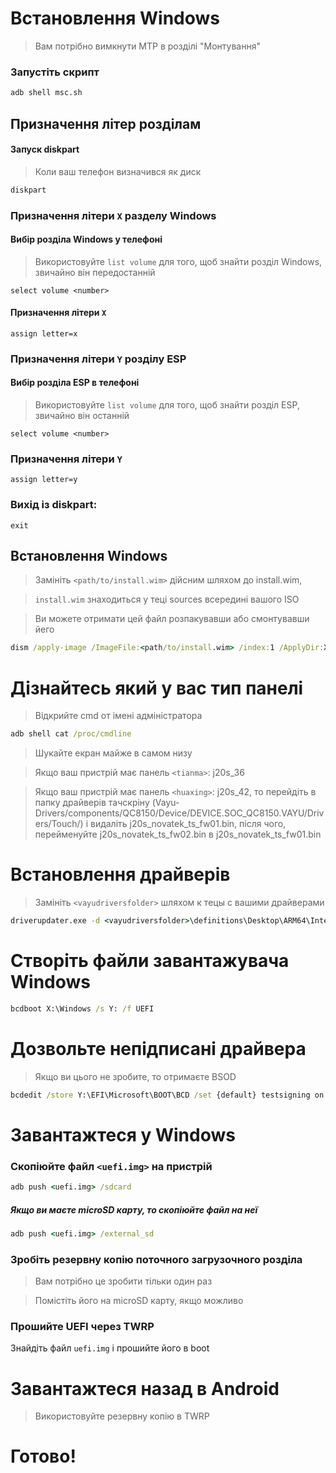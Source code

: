 # Встановлення Windows
> Вам потрібно вимкнути MTP в розділі "Монтування"

### Запустіть скрипт

```cmd
adb shell msc.sh
```


## Призначення літер розділам


#### Запуск diskpart

> Коли ваш телефон визначився як диск

```cmd
diskpart
```

### Призначення літери `X` разделу Windows

#### Вибір розділа Windows у телефоні
> Використовуйте `list volume` для того, щоб знайти розділ Windows, звичайно він передостанній

```diskpart
select volume <number>
```

#### Призначення літери `X`
```diskpart
assign letter=x
```

### Призначення літери `Y` розділу ESP

#### Вибір розділа ESP в телефоні
> Використовуйте `list volume` для того, щоб знайти розділ ESP, звичайно він останній

```diskpart
select volume <number>
```

### Призначення літери `Y`

```diskpart
assign letter=y
```

### Вихід із diskpart:
```diskpart
exit
```


## Встановлення Windows

> Замініть `<path/to/install.wim>` дійсним шляхом до install.wim,

> `install.wim` знаходиться у теці sources всередині вашого ISO

> Ви можете отримати цей файл розпакувавши або смонтувавши йего

```cmd
dism /apply-image /ImageFile:<path/to/install.wim> /index:1 /ApplyDir:X:\
```

# Дізнайтесь який у вас тип панелі

> Відкрийте cmd от імені адміністратора

```cmd
adb shell cat /proc/cmdline
```
> Шукайте екран майже в самом низу

> Якщо ваш пристрій має панель `<tianma>`: j20s_36

> Якщо ваш пристрій має панель `<huaxing>`: j20s_42, то перейдіть в папку драйверів тачскріну (Vayu-Drivers/components/QC8150/Device/DEVICE.SOC_QC8150.VAYU/Drivers/Touch/) і видаліть j20s_novatek_ts_fw01.bin, після чого, перейменуйте j20s_novatek_ts_fw02.bin в j20s_novatek_ts_fw01.bin

# Встановлення драйверів

> Замініть `<vayudriversfolder>` шляхом к тецы с вашими драйверами

```cmd
driverupdater.exe -d <vayudriversfolder>\definitions\Desktop\ARM64\Internal\vayu.txt -r <vayudriversfolder> -p X:
```

# Створіть файли завантажувача Windows

```cmd
bcdboot X:\Windows /s Y: /f UEFI
```

# Дозвольте непідписані драйвера

> Якщо ви цього не зробите, то отримаєте BSOD

```cmd
bcdedit /store Y:\EFI\Microsoft\BOOT\BCD /set {default} testsigning on
```

# Завантажтеся у Windows

### Скопіюйте файл `<uefi.img>` на пристрій

```cmd
adb push <uefi.img> /sdcard
```

##### Якщо ви маєте microSD карту, то скопіюйте файл на неї

```cmd
adb push <uefi.img> /external_sd
```


### Зробіть резервну копію поточного загрузочного розділа
> Вам потрібно це зробити тільки один раз

> Помістіть його на microSD карту, якщо можливо


### Прошийте UEFI через TWRP
Знайдіть файл `uefi.img` і прошийте його в boot

# Завантажтеся назад в Android
> Використовуйте резервну копію в TWRP

# Готово!
